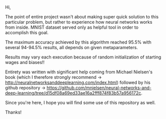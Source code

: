 Hi,

The point of entire project wasn't about making super quick solution to this particular problem,
but rather to experience how neural networks works from inside.
MNIST dataset served only as helpful tool in order to accomplish this goal.

The maximum accuracy achieved by this algorithm reached 95.5% with several 94-94.5% results,
all depends on given metaparameters.

Results may vary each execution because of random initialization of starting wages and biases!!

Entirety was written with significant help coming from Michael Nielsen's book
(which I therefore strongly recommend  -> http://neuralnetworksanddeeplearning.com/index.html)
followed by his github repository  -> https://github.com/mnielsen/neural-networks-and-deep-learning/tree/d15df08a69ed33ae16a2fff874f83b57a956172c.

Since you're here, I hope you will find some use of this repository as well.

Thanks!
